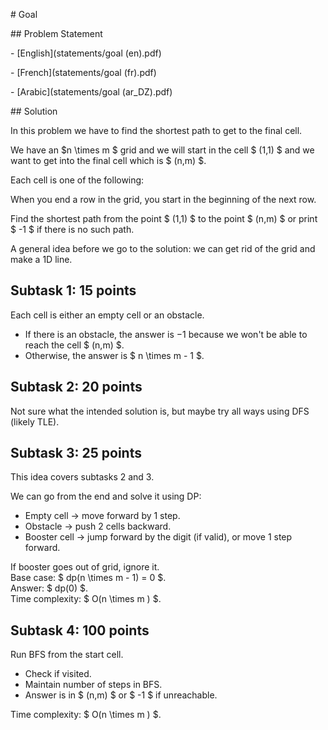 \# Goal

\## Problem Statement

\- \[English](statements/goal (en).pdf)

\- \[French](statements/goal (fr).pdf)

\- \[Arabic](statements/goal (ar\_DZ).pdf)



\## Solution



In this problem we have to find the shortest path to get to the final
cell.

We have an $n \\times m $ grid and we will start in the cell
$ (1,1) $ and we want to get into the final cell which is $ (n,m) $.

Each cell is one of the following:

When you end a row in the grid, you start in the beginning of the next
row.

Find the shortest path from the point $ (1,1) $ to the point $ (n,m) $ or
print $ -1 $ if there is no such path.

A general idea before we go to the solution: we can get rid of the grid
and make a 1D line.

## Subtask 1: 15 points

Each cell is either an empty cell or an obstacle.

* If there is an obstacle, the answer is $-1$ because we won't be able
  to reach the cell $ (n,m) $.
* Otherwise, the answer is $ n \\times m - 1 $.

## Subtask 2: 20 points

Not sure what the intended solution is, but maybe try all ways using DFS
(likely TLE).

## Subtask 3: 25 points

This idea covers subtasks 2 and 3.

We can go from the end and solve it using DP:

* Empty cell → move forward by 1 step.
* Obstacle → push 2 cells backward.
* Booster cell  → jump forward by the digit (if valid), or
  move 1 step forward.

If booster goes out of grid, ignore it.  
Base case: $ dp(n \\times m - 1) = 0 $.  
Answer: $ dp(0) $.  
Time complexity: $ O(n \\times m ) $.

## Subtask 4: 100 points

Run BFS from the start cell.

* Check if visited.
* Maintain number of steps in BFS.
* Answer is in $ (n,m) $ or $ -1 $ if unreachable.

Time complexity: $ O(n \\times m ) $.

